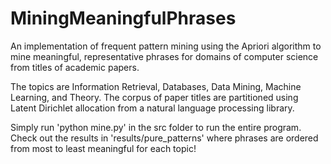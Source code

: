 # MiningMeaningfulPhrases
An implementation of frequent pattern mining using the Apriori algorithm to mine meaningful, representative phrases for domains of computer science from titles of academic papers. 

The topics are Information Retrieval, Databases, Data Mining, Machine Learning, and Theory. The corpus of paper titles are partitioned using Latent Dirichlet allocation from a natural language processing library.

Simply run 'python mine.py' in the src folder to run the entire program. 
Check out the results in 'results/pure_patterns' where phrases are ordered from most to least meaningful for each topic!
